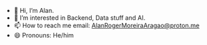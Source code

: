 - 👋 Hi, I’m Alan.
- 👀 I’m interested in Backend, Data stuff and AI.
- 📫 How to reach me email: AlanRogerMoreiraAragao@proton.me
- 😄 Pronouns: He/him

<!---
AlanRMA/AlanRMA is a ✨ special ✨ repository because its `README.md` (this file) appears on your GitHub profile.
You can click the Preview link to take a look at your changes.
--->
